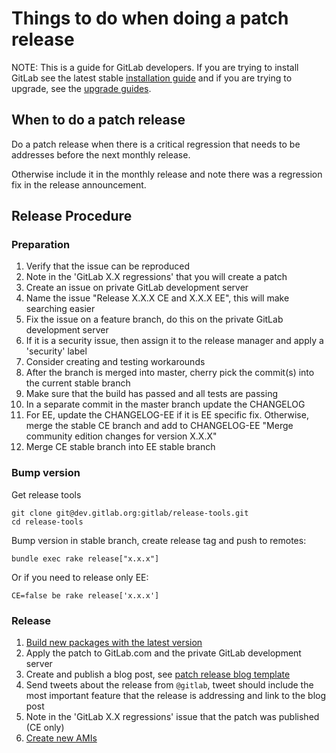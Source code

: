 # Things to do when doing a patch release

NOTE: This is a guide for GitLab developers. If you are trying to install GitLab see the latest stable [installation guide](install/installation.md) and if you are trying to upgrade, see the [upgrade guides](update).

## When to do a patch release

Do a patch release when there is a critical regression that needs to be addresses before the next monthly release.

Otherwise include it in the monthly release and note there was a regression fix in the release announcement.

## Release Procedure

### Preparation

1. Verify that the issue can be reproduced
1. Note in the 'GitLab X.X regressions' that you will create a patch
1. Create an issue on private GitLab development server
1. Name the issue "Release X.X.X CE and X.X.X EE", this will make searching easier
1. Fix the issue on a feature branch, do this on the private GitLab development server
1. If it is a security issue, then assign it to the release manager and apply a 'security' label
1. Consider creating and testing workarounds
1. After the branch is merged into master, cherry pick the commit(s) into the current stable branch
1. Make sure that the build has passed and all tests are passing
1. In a separate commit in the master branch update the CHANGELOG
1. For EE, update the CHANGELOG-EE if it is EE specific fix. Otherwise, merge the stable CE branch and add to CHANGELOG-EE "Merge community edition changes for version X.X.X"
1. Merge CE stable branch into EE stable branch


### Bump version

Get release tools

```
git clone git@dev.gitlab.org:gitlab/release-tools.git
cd release-tools
```

Bump version in stable branch, create release tag and push to remotes:

```
bundle exec rake release["x.x.x"]
```

Or if you need to release only EE:

```
CE=false be rake release['x.x.x']
```

### Release

1. [Build new packages with the latest version](https://gitlab.com/gitlab-org/omnibus-gitlab/blob/master/doc/release.md)
1. Apply the patch to GitLab.com and the private GitLab development server
1. Create and publish a blog post, see [patch release blog template](https://gitlab.com/gitlab-com/www-gitlab-com/blob/master/doc/patch_release_blog_template.md)
1. Send tweets about the release from `@gitlab`, tweet should include the most important feature that the release is addressing and link to the blog post
1. Note in the 'GitLab X.X regressions' issue that the patch was published (CE only)
1. [Create new AMIs](https://dev.gitlab.org/gitlab/AMI/blob/master/README.md)
